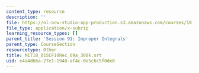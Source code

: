 ```yaml
---
content_type: resource
description: ''
file: https://ol-ocw-studio-app-production.s3.amazonaws.com/courses/18-01sc-single-variable-calculus-fall-2010/e4a4d66a27e11948af4c0e5c6c5f0de8_MIT18_01SCF10Rec_69a_300k.srt
file_type: application/x-subrip
learning_resource_types: []
parent_title: 'Session 91: Improper Integrals'
parent_type: CourseSection
resourcetype: Other
title: MIT18_01SCF10Rec_69a_300k.srt
uid: e4a4d66a-27e1-1948-af4c-0e5c6c5f0de8
---
```

